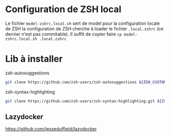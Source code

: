 # Configuration de ZSH local

Le fichier `model-zshrc.local.sh` sert de model pour la configuration locale de ZSH
la configuration de ZSH cherche à loader le fichier `.local.zshrc` (ce dernier n'est pas commitable).
Il suffit de copier faire `cp model-zshrc.local.sh .local.zshrc`

# Lib à installer

zsh-autosuggestions

```bash
git clone https://github.com/zsh-users/zsh-autosuggestions ${ZSH_CUSTOM:-~/.oh-my-zsh/custom}/plugins/zsh-autosuggestions
```

zsh-syntax-highlighting

```bash
git clone https://github.com/zsh-users/zsh-syntax-highlighting.git ${ZSH_CUSTOM:-~/.oh-my-zsh/custom}/plugins/zsh-syntax-highlighting
```

## Lazydocker

https://github.com/jesseduffield/lazydocker